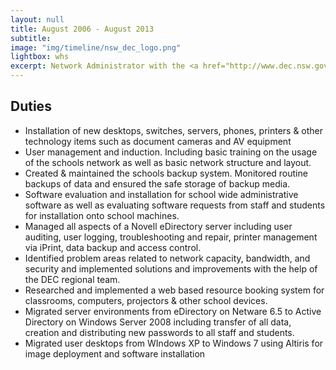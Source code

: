 ```yaml
---
layout: null
title: August 2006 - August 2013
subtitle:
image: "img/timeline/nsw_dec_logo.png"
lightbox: whs
excerpt: Network Administrator with the <a href="http://www.dec.nsw.gov.au/">NSW Department of Education and Communities</a> where I provided support and professional development for staff and students and acted as a liaison between staff and the state information technology team. I also provided user management and induction for new staff and students on functionality and behavioural expectations for the schools IT equipment."
---
```

## Duties
* Installation of new desktops, switches, servers, phones, printers & other technology items such as document cameras and AV equipment
* User management and induction. Including basic training on the usage of the schools network as well as basic network structure and layout.
* Created & maintained the schools backup system. Monitored routine backups of data and ensured the safe storage of backup media.
* Software evaluation and installation for school wide administrative software as well as evaluating software requests from staff and students for installation onto school machines.
* Managed all aspects of a Novell eDirectory server including user auditing, user logging, troubleshooting and repair, printer management via iPrint, data backup and access control. 
* Identified problem areas related to network capacity, bandwidth, and security and implemented solutions and improvements with the help of the DEC regional team.
* Researched and implemented a web based resource booking system for classrooms, computers, projectors & other school devices.
* Migrated server environments from eDirectory on Netware 6.5 to Active Directory on Windows Server 2008 including transfer of all data, creation and distributing new passwords to all staff and students.
* Migrated user desktops from WIndows XP to Windows 7 using Altiris for image deployment and software installation